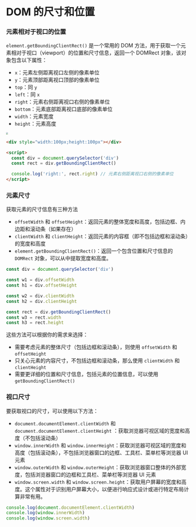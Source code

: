 # DOM 的尺寸和位置

### 元素相对于视口的位置

`element.getBoundingClientRect()` 是一个常用的 DOM 方法，用于获取一个元素相对于视口（viewport）的位置和尺寸信息，返回一个 DOMRect 对象，该对象包含以下属性：

- `x`：元素左侧距离视口左侧的像素单位
- `y`：元素顶部距离视口顶部的像素单位
- `top`：同 `y`
- `left`：同 `x`
- `right`：元素右侧距离视口右侧的像素单位
- `bottom`：元素底部距离视口底部的像素单位
- `width`：元素宽度
- `height`：元素高度

<img src="https://developer.mozilla.org/en-US/docs/Web/API/Element/getBoundingClientRect/element-box-diagram.png" style="zoom: 33%;" />

```html
<div style="width:100px;height:100px"></div>

<script>
  const div = document.querySelector('div')
  const rect = div.getBoundingClientRect()

  console.log('right:', rect.right) // 元素右侧距离视口右侧的像素单位
</script>
```

### 元素尺寸

获取元素的尺寸信息有三种方法

- `offsetWidth` 和 `offsetHeight`：返回元素的整体宽度和高度，包括边框、内边距和滚动条（如果存在）
- `clientWidth` 和 `clientHeight`：返回元素的内容框（即不包括边框和滚动条）的宽度和高度
- `element.getBoundingClientRect()`：返回一个包含位置和尺寸信息的 `DOMRect` 对象，可以从中提取宽度和高度。

```js
const div = document.querySelector('div')

const w1 = div.offsetWidth
const h1 = div.offsetHeight

const w2 = div.clientWidth
const h2 = div.clientHeight

const rect = div.getBoundingClientRect()
const w3 = rect.width
const h3 = rect.height
```

这些方法可以根据你的需求来选择：

- 需要考虑元素的整体尺寸（包括边框和滚动条），则使用 `offsetWidth` 和 `offsetHeight`
- 只关心元素的内容尺寸，不包括边框和滚动条，那么使用 `clientWidth` 和 `clientHeight`
- 需要更详细的位置和尺寸信息，包括元素的位置信息，可以使用 `getBoundingClientRect()`

### 视口尺寸

要获取视口的尺寸，可以使用以下方法：

- `document.documentElement.clientWidth` 和 `document.documentElement.clientHeight` ：获取浏览器可视区域的宽度和高度（不包括滚动条）
- `window.innerWidth` 和 `window.innerHeight`：获取浏览器可视区域的宽度和高度（包括滚动条），不包括浏览器窗口的边框、工具栏、菜单栏等浏览器 UI 元素
- `window.outerWidth` 和 `window.outerHeight`：获取浏览器窗口整体的外部宽度，包括浏览器窗口的边框和工具栏、菜单栏等浏览器 UI 元素
- `window.screen.width` 和 `window.screen.height`：获取用户屏幕的宽度和高度。这个属性对于识别用户屏幕大小，以便进行响应式设计或进行特定布局计算非常有用。

```js
console.log(document.documentElement.clientWidth)
console.log(window.innerWidth)
console.log(window.screen.width)
```
